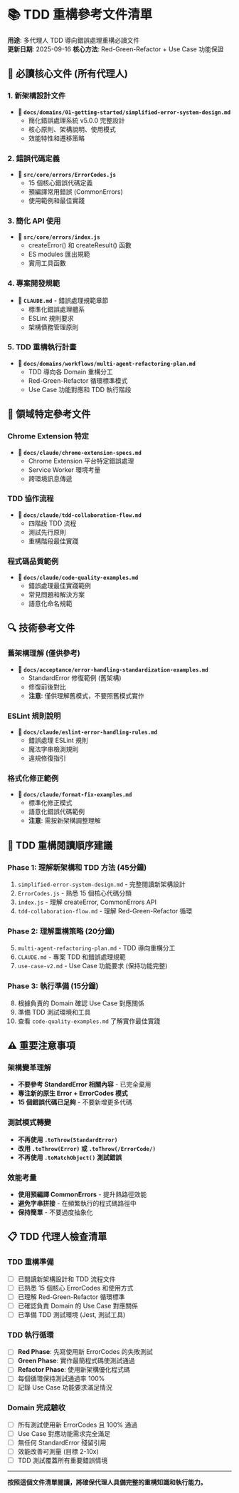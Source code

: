 # 📚 TDD 重構參考文件清單

**用途**: 多代理人 TDD 導向錯誤處理重構必讀文件  
**更新日期**: 2025-09-16
**核心方法**: Red-Green-Refactor + Use Case 功能保證

## 🎯 必讀核心文件 (所有代理人)

### 1. 新架構設計文件
- **📄 `docs/domains/01-getting-started/simplified-error-system-design.md`**
  - 簡化錯誤處理系統 v5.0.0 完整設計
  - 核心原則、架構說明、使用模式
  - 效能特性和遷移策略
  
### 2. 錯誤代碼定義  
- **📄 `src/core/errors/ErrorCodes.js`**
  - 15 個核心錯誤代碼定義
  - 預編譯常用錯誤 (CommonErrors)
  - 使用範例和最佳實踐

### 3. 簡化 API 使用
- **📄 `src/core/errors/index.js`** 
  - createError() 和 createResult() 函數
  - ES modules 匯出規範
  - 實用工具函數

### 4. 專案開發規範
- **📄 `CLAUDE.md`** - 錯誤處理規範章節
  - 標準化錯誤處理體系
  - ESLint 規則要求
  - 架構債務管理原則

### 5. TDD 重構執行計畫
- **📄 `docs/domains/workflows/multi-agent-refactoring-plan.md`**
  - TDD 導向各 Domain 重構分工
  - Red-Green-Refactor 循環標準模式
  - Use Case 功能對應和 TDD 執行階段

## 📖 領域特定參考文件

### Chrome Extension 特定
- **📄 `docs/claude/chrome-extension-specs.md`**
  - Chrome Extension 平台特定錯誤處理
  - Service Worker 環境考量
  - 跨環境訊息傳遞

### TDD 協作流程
- **📄 `docs/claude/tdd-collaboration-flow.md`**
  - 四階段 TDD 流程
  - 測試先行原則
  - 重構階段最佳實踐

### 程式碼品質範例
- **📄 `docs/claude/code-quality-examples.md`**
  - 錯誤處理最佳實踐範例
  - 常見問題和解決方案
  - 語意化命名規範

## 🔍 技術參考文件

### 舊架構理解 (僅供參考)
- **📄 `docs/acceptance/error-handling-standardization-examples.md`**
  - StandardError 修復範例 (舊架構)
  - 修復前後對比
  - **注意**: 僅供理解舊模式，不要照舊模式實作

### ESLint 規則說明
- **📄 `docs/claude/eslint-error-handling-rules.md`** 
  - 錯誤處理 ESLint 規則
  - 魔法字串檢測規則
  - 違規修復指引

### 格式化修正範例
- **📄 `docs/claude/format-fix-examples.md`**
  - 標準化修正模式
  - 語意化錯誤代碼範例
  - **注意**: 需按新架構調整理解

## 🚨 TDD 重構閱讀順序建議

### Phase 1: 理解新架構和 TDD 方法 (45分鐘)
1. `simplified-error-system-design.md` - 完整閱讀新架構設計
2. `ErrorCodes.js` - 熟悉 15 個核心代碼分類
3. `index.js` - 理解 createError, CommonErrors API
4. `tdd-collaboration-flow.md` - 理解 Red-Green-Refactor 循環

### Phase 2: 理解重構策略 (20分鐘)  
5. `multi-agent-refactoring-plan.md` - TDD 導向重構分工
6. `CLAUDE.md` - 專案 TDD 和錯誤處理規範
7. `use-case-v2.md` - Use Case 功能要求 (保持功能完整)

### Phase 3: 執行準備 (15分鐘)
8. 根據負責的 Domain 確認 Use Case 對應關係
9. 準備 TDD 測試環境和工具
10. 查看 `code-quality-examples.md` 了解實作最佳實踐

## ⚠️ 重要注意事項

### 架構變革理解
- **不要參考 StandardError 相關內容** - 已完全棄用
- **專注新的原生 Error + ErrorCodes 模式**
- **15 個錯誤代碼已足夠** - 不要新增更多代碼

### 測試模式轉變
- **不再使用 `.toThrow(StandardError)`**  
- **改用 `.toThrow(Error)` 或 `.toThrow(/ErrorCode/)`**
- **不再使用 `.toMatchObject()` 測試錯誤**

### 效能考量
- **使用預編譯 CommonErrors** - 提升熱路徑效能
- **避免字串拼接** - 在頻繁執行的程式碼路徑中
- **保持簡單** - 不要過度抽象化

## 📋 TDD 代理人檢查清單

### TDD 重構準備
- [ ] 已閱讀新架構設計和 TDD 流程文件
- [ ] 已熟悉 15 個核心 ErrorCodes 和使用方式
- [ ] 已理解 Red-Green-Refactor 循環標準
- [ ] 已確認負責 Domain 的 Use Case 對應關係
- [ ] 已準備 TDD 測試環境 (Jest, 測試工具)

### TDD 執行循環
- [ ] **Red Phase**: 先寫使用新 ErrorCodes 的失敗測試
- [ ] **Green Phase**: 實作最簡程式碼使測試通過
- [ ] **Refactor Phase**: 使用新架構優化程式碼
- [ ] 每個循環保持測試通過率 100%
- [ ] 記錄 Use Case 功能要求滿足情況

### Domain 完成驗收
- [ ] 所有測試使用新 ErrorCodes 且 100% 通過
- [ ] Use Case 對應功能需求完全滿足
- [ ] 無任何 StandardError 殘留引用
- [ ] 效能改善可測量 (目標 2-10x)
- [ ] TDD 測試覆蓋所有重要錯誤情境

---

**按照這個文件清單閱讀，將確保代理人具備完整的重構知識和執行能力。**